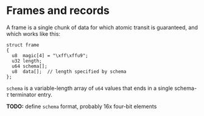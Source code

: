 # Frames and records
A frame is a single chunk of data for which atomic transit is guaranteed, and which works like this:

```
struct frame
{
  u8  magic[4] = "\xff\xffu9";
  u32 length;
  u64 schema[];
  u8  data[];  // length specified by schema
};
```

`schema` is a variable-length array of `u64` values that ends in a single schema-_τ_ terminator entry.

**TODO:** define `schema` format, probably 16x four-bit elements
